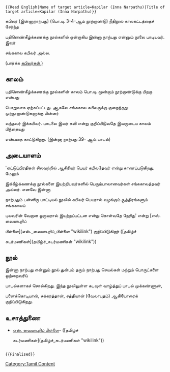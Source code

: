 ```{=mediawiki}
{{Read English|Name of target article=Kapilar (Inna Narpathu)|Title of target article=Kapilar (Inna Narpathu)}}
```
கபிலர் (இன்னாநாற்பது) (பொ.யு. 3-4-ஆம் நூற்றாண்டு) நீதிநூல் காலகட்டத்தைச் சேர்ந்த
பதினெண்கீழ்க்கணக்கு நூல்களில் ஒன்றாகிய இன்னா நாற்பது என்னும் நூலை பாடியவர். இவர்
சங்ககால கபிலர் அல்ல.

(பார்க்க [கபிலர்கள் )](கபிலர்கள் "wikilink")

## காலம்

பதினெண்கீழ்க்கணக்கு நூல்களின் காலம் பொ.யு. மூன்றாம் நூற்றாண்டுக்கு பிறகு என்பது
பொதுவாக ஏற்கப்பட்டது. ஆகவே சங்ககால கபிலருக்கு குறைந்தது முந்நூறாண்டுகளுக்கு பின்னர்
வந்தவர் இக்கபிலர். பாடலை இவர் கவி என்று குறிப்பிடுவதே இவருடைய காலம் பிந்தையது
என்பதை காட்டுகிறது. (இன்னா நாற்பது 39- ஆம் பாடல்)

## அடையாளம்

'ஏட்டுப்பிரதிகள் சிலவற்றில் ஆசிரியர் பெயர் கபிலதேவர் என்று காணப்படுகிறது. மேலும்
இக்கீழ்க்கணக்கு நூல்களை இயற்றியவர்களில் பெரும்பாலானவர்கள் சங்ககாலத்தவர் அல்லர். எனவே இன்னா
நாற்பதும் பன்னிரு பாட்டியல் நூலில் கபிலர் பெயரால் வழங்கும் சூத்திரங்களும் சங்ககாலப்
புலவரின் வேறான ஒருவரால் இயற்றப்பட்டன என்று கொள்வதே நேரிது' என்று [எஸ். வையாபுரிப்
பிள்ளை](எஸ்._வையாபுரிப்_பிள்ளை "wikilink") குறிப்பிடுகிறார் ([தமிழ்ச்
சுடர்மணிகள்](தமிழ்ச்_சுடர்மணிகள் "wikilink"))

## நூல்

இன்னா நாற்பது என்னும் நூல் துன்பம் தரும் நாற்பது செயல்கள் மற்றும் பொருட்களை ஒற்றைவரிப்
பாடல்களாகச் சொல்கிறது. இந்த நூலிலுள்ள கடவுள் வாழ்த்துப் பாடல் முக்கண்ணான்,
பனைக்கொடியான், சக்கரத்தான், சத்தியான் (வேலாயுதம்) ஆகியோரைக் குறிப்பிடுகிறது.

## உசாத்துணை

-   [எஸ். வையாபுரிப் பிள்ளை](எஸ்._வையாபுரிப்_பிள்ளை "wikilink")- ([தமிழ்ச்
    சுடர்மணிகள்](தமிழ்ச்_சுடர்மணிகள் "wikilink"))

```{=mediawiki}
{{Finalised}}
```
[Category:Tamil Content](Category:Tamil_Content "wikilink")
